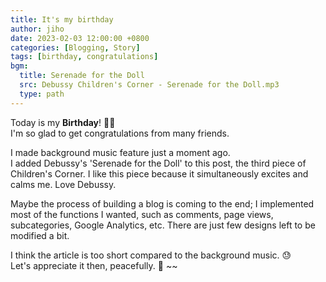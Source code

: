 ```yaml
---
title: It's my birthday
author: jiho
date: 2023-02-03 12:00:00 +0800
categories: [Blogging, Story]
tags: [birthday, congratulations]
bgm:
  title: Serenade for the Doll
  src: Debussy Children's Corner - Serenade for the Doll.mp3
  type: path
---
```


Today is my **Birthday**! 🎈🎉<br>
I'm so glad to get congratulations from many friends.

I made background music feature just a moment ago. <br>
I added Debussy's 'Serenade for the Doll' to this post, the third piece of Children's Corner.
I like this piece because it simultaneously excites and calms me. Love Debussy.

Maybe the process of building a blog is coming to the end; I implemented most of the functions I wanted, such as
comments, page views, subcategories, Google Analytics, etc. There are just few designs left to be modified a bit.

I think the article is too short compared to the background music. 😓 <br>
Let's appreciate it then, peacefully. 🎹 ~~
